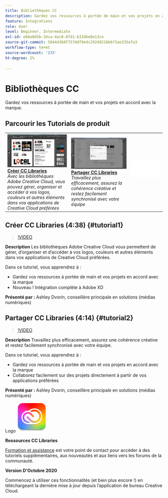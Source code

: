 ```yaml
---
title: Bibliothèques CC
description: Gardez vos ressources à portée de main et vos projets en accord avec la marque
feature: Integrations
role: User
level: Beginner, Intermediate
exl-id: e68a8d5b-3dca-4ac8-87d1-b31dbe0e13ce
source-git-commit: 58444368f757ddf9edc292d921bb6f2ae335efa3
workflow-type: tm+mt
source-wordcount: '233'
ht-degree: 2%

---
```


# Bibliothèques CC

Gardez vos ressources à portée de main et vos projets en accord avec la marque.

## Parcourir les Tutorials de produit

<table style="table-layout:fixed">
<tr>
 <td>
   <a href="cclibraries.md#tutorial1">
      <img alt="Création de CC Libraries" src="../assets/libraries_create_dvorin_thumbnail.jpg" />
   </a>
    <div>
   <a href="cclibraries.md#tutorial1"><strong>Créer CC Libraries</strong></a>
    </div>
    <em>Avec les bibliothèques Adobe Creative Cloud, vous pouvez gérer, organiser et accéder à vos logos, couleurs et autres éléments dans vos applications de Creative Cloud préférées</em>
    <br>
  </td>
   <td>
   <a href="cclibraries.md#tutorial2">
      <img alt="Partager CC Libraries" src="../assets/libraries_share_dvorin_thumbnail.jpg" />
   </a>
    <div>
   <a href="cclibraries.md#tutorial2"><strong>Partager CC Libraries</strong></a>
    </div>
    <em>Travaillez plus efficacement, assurez la cohérence créative et restez facilement synchronisé avec votre équipe</em>
    <br>
  </td>
  <td>
    <img alt="Espaceur" src="../assets/Whitespacer.png" />
    <div>
    <br>
  </td>
</tr>
</table>

## Créer CC Libraries (4:38) {#tutorial1}

>[!VIDEO](https://video.tv.adobe.com/v/326802?hidetitle=true)

**Description**
Les bibliothèques Adobe Creative Cloud vous permettent de gérer, d’organiser et d’accéder à vos logos, couleurs et autres éléments dans vos applications de Creative Cloud préférées.

Dans ce tutoriel, vous apprendrez à :
* Gardez vos ressources à portée de main et vos projets en accord avec la marque
* Nouveau ! Intégration complète à Adobe XD

**Présenté par :**
Ashley Dvorin, conseillère principale en solutions (médias numériques)

## Partager CC Libraries (4:14) {#tutorial2}

>[!VIDEO](https://video.tv.adobe.com/v/326803?hidetitle=true)

**Description**
Travaillez plus efficacement, assurez une cohérence créative et restez facilement synchronisé avec votre équipe.

Dans ce tutoriel, vous apprendrez à :
* Gardez vos ressources à portée de main et vos projets en accord avec la marque
* Collaborez facilement sur des projets directement à partir de vos applications préférées

**Présenté par :**
Ashley Dvorin, conseillère principale en solutions (médias numériques)

Logo ![CC Libraries](../assets/cc_appicon_96.png)

**Ressources CC Libraries**

[Formation et assistance](https://helpx.adobe.com/creative-cloud/help/libraries.html) est votre point de contact pour accéder à des tutoriels supplémentaires, aux nouveautés et aux liens vers les forums de la communauté.

**Version D&#39;Octobre 2020**

Commencez à utiliser ces fonctionnalités (et bien plus encore !) en téléchargeant la dernière mise à jour depuis l’application de bureau Creative Cloud.
